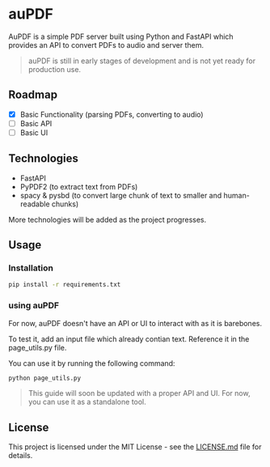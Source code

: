 # auPDF

AuPDF is a simple PDF server built using Python and FastAPI which provides an API to convert PDFs to audio and server them.

> auPDF is still in early stages of development and is not yet ready for production use.

## Roadmap

- [x] Basic Functionality (parsing PDFs, converting to audio)
- [ ] Basic API
- [ ] Basic UI

## Technologies

- FastAPI
- PyPDF2 (to extract text from PDFs)
- spacy & pysbd (to convert large chunk of text to smaller and human-readable chunks)

More technologies will be added as the project progresses.

## Usage

### Installation

```bash
pip install -r requirements.txt
```

### using auPDF

For now, auPDF doesn't have an API or UI to interact with as it is barebones.

To test it, add an input file which already contian text. Reference it in the page_utils.py file.

You can use it by running the following command:

```bash
python page_utils.py
```

> This guide will soon be updated with a proper API and UI.
> For now, you can use it as a standalone tool.

## License

This project is licensed under the MIT License - see the [LICENSE.md](LICENSE.md) file for details.
